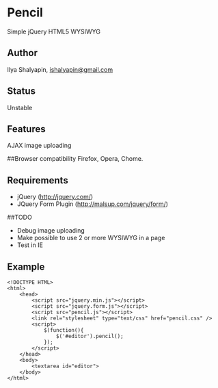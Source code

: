 # Pencil
Simple jQuery HTML5 WYSIWYG

## Author
Ilya Shalyapin, ishalyapin@gmail.com

## Status
Unstable

## Features
AJAX image uploading

##Browser compatibility
Firefox, Opera, Chome.

## Requirements
 - jQuery (http://jquery.com/)
 - JQuery Form Plugin (http://malsup.com/jquery/form/)

##TODO
 - Debug image uploading
 - Make possible to use 2 or more WYSIWYG in a page
 - Test in IE

## Example
	<!DOCTYPE HTML>
	<html>
		<head>
			<script src="jquery.min.js"></script>
			<script src="jquery.form.js"></script>
			<script src="pencil.js"></script>
			<link rel="stylesheet" type="text/css" href="pencil.css" />
			<script>
				$(function(){
					$('#editor').pencil();
				});
			</script>
		</head>
		<body>
			<textarea id="editor">
		</body>
	</html>

